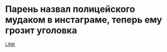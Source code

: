 # Парень назвал полицейского мудаком в инстаграме, теперь ему грозит уголовка



[LINK](https://varlamov.ru/3230063.html)